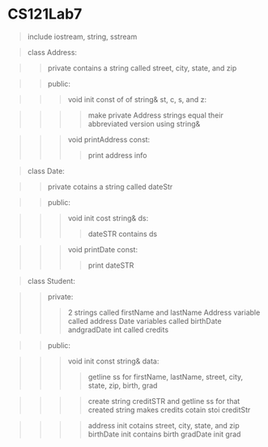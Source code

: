 # CS121Lab7

> include iostream, string, sstream

> class Address:

> > private contains a string called street, city, state, and zip

> > public:

> > > void init const of of string& st, c, s, and z:

> > > > make private Address strings equal their abbreviated version using string&

> > > void printAddress const:
> > > > print address info

> class Date:

> > private cotains a string called dateStr

> > public:

> > > void init cost string& ds:
> > > > dateSTR contains ds

> > > void printDate const:
> > > > print dateSTR

> class Student:

> > private:
> > > 2 strings called firstName and lastName
> > > Address variable called address
> > > Date variables called birthDate andgradDate
> > > int called credits

> > public:

> > > void init const string& data:
> > > > getline ss for firstName, lastName, street, city, state, zip, birth, grad

> > > > create string creditSTR and getline ss for that created string
> > > > makes credits cotain stoi creditStr

> > > > address init cotains street, city, state, and zip
> > > > birthDate init contains birth
> > > > gradDate init grad

